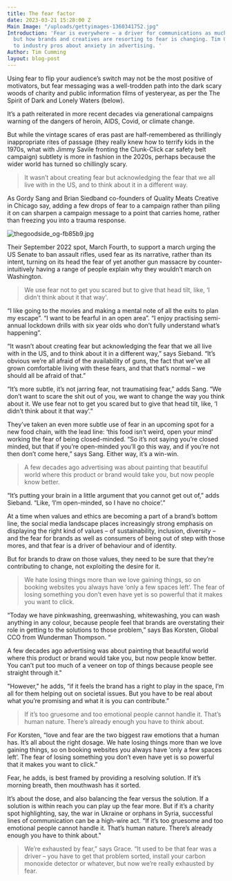 ```yaml
---
title: The fear factor
date: 2023-03-21 15:28:00 Z
Main Image: "/uploads/gettyimages-1360341752.jpg"
Introduction: 'Fear is everywhere – a driver for communications as much as of behaviour,
  but how brands and creatives are resorting to fear is changing. Tim Cumming spoke
  to industry pros about anxiety in advertising. '
Author: Tim Cumming
layout: blog-post
---
```


Using fear to flip your audience’s switch may not be the most positive of motivators, but fear messaging was a well-trodden path into the dark scary woods of charity and public information films of yesteryear, as per the The Spirit of Dark and Lonely Waters (below).

It’s a path reiterated in more recent decades via generational campaigns warning of the dangers of heroin, AIDS, Covid, or climate change.

But while the vintage scares of eras past are half-remembered as thrillingly inappropriate rites of passage (they really knew how to terrify kids in the 1970s, what with Jimmy Savile fronting the Clunk-Click car safety belt campaign) subtlety is more in fashion in the 2020s, perhaps because the wider world has turned so chillingly scary. 

> It wasn’t about creating fear but acknowledging the fear that we all live with in the US, and to think about it in a different way.

As Gordy Sang and Brian Siedband co-founders of Quality Meats Creative in Chicago say, adding a few drops of fear to a campaign rather than piling it on can sharpen a campaign message to a point that carries home, rather than freezing you into a trauma response. 

![thegoodside_og-fb85b9.jpg](/uploads/thegoodside_og-fb85b9.jpg)

Their September 2022 spot, March Fourth, to support a march urging the US Senate to ban assault rifles, used fear as its narrative, rather than its intent, turning on its head the fear of yet another gun massacre by counter-intuitively having a range of people explain why they wouldn’t march on Washington. 

> We use fear not to get you scared but to give that head tilt, like, ‘I didn’t think about it that way'. 

“I like going to the movies and making a mental note of all the exits to plan my escape”. “I want to be fearful in an open area”. “I enjoy practising semi-annual lockdown drills with six year olds who don’t fully understand what’s happening”.

“It wasn’t about creating fear but acknowledging the fear that we all live with in the US, and to think about it in a different way,” says Sieband. “It’s obvious we’re all afraid of the availability of guns, the fact that we’ve all grown comfortable living with these fears, and that that’s normal – we should all be afraid of that.”

“It’s more subtle, it’s not jarring fear, not traumatising fear,” adds Sang. “We don’t want to scare the shit out of you, we want to change the way you think about it. We use fear not to get you scared but to give that head tilt, like, ‘I didn’t think about it that way’.”  

They’ve taken an even more subtle use of fear in an upcoming spot for a new food chain, with the lead line: ‘this food isn’t weird, open your mind’ working the fear of being closed-minded. “So it’s not saying you’re closed minded, but that if you’re open-minded you’ll go this way, and if you’re not then don’t come here,” says Sang. Either way, it’s a win-win.

> A few decades ago advertising was about painting that beautiful world where this product or brand would take you, but now people know better.

“It’s putting your brain in a little argument that you cannot get out of,” adds Sieband. “Like, ‘I’m open-minded, so I have no choice’.”

At a time when values and ethics are becoming a part of a brand’s bottom line, the social media landscape places increasingly strong emphasis on displaying the right kind of values – of sustainability, inclusion, diversity – and the fear for brands as well as consumers of being out of step with those mores, and that fear is a driver of behaviour and of identity. 

But for brands to draw on those values, they need to be sure that they’re contributing to change, not exploiting the desire for it.

> We hate losing things more than we love gaining things, so on booking websites you always have ‘only a few spaces left’. The fear of losing something you don’t even have yet is so powerful that it makes you want to click.

“Today we have pinkwashing, greenwashing, whitewashing, you can wash anything in any colour, because people feel that brands are overstating their role in getting to the solutions to those problem,” says Bas Korsten, Global CCO from Wunderman Thompson. “

A few decades ago advertising was about painting that beautiful world where this product or brand would take you, but now people know better. You can’t put too much of a veneer on top of things because people see straight through it."

 "However," he adds, “if it feels the brand has a right to play in the space, I’m all for them helping out on societal issues. But you have to be real about what you’re promising and what it is you can contribute.”

> If it’s too gruesome and too emotional people cannot handle it. That’s human nature. There’s already enough you have to think about.

For Korsten, “love and fear are the two biggest raw emotions that a human has. It’s all about the right dosage. We hate losing things more than we love gaining things, so on booking websites you always have ‘only a few spaces left’. The fear of losing something you don’t even have yet is so powerful that it makes you want to click.” 

Fear, he adds, is best framed by providing a resolving solution. If it’s morning breath, then mouthwash has it sorted. 

It’s about the dose, and also balancing the fear versus the solution. If a solution is within reach you can play up the fear more. But if it’s a charity spot highlighting, say, the war in Ukraine or orphans in Syria, successful lines of communication can be a high-wire act. “If it’s too gruesome and too emotional people cannot handle it. That’s human nature. There’s already enough you have to think about."

> We’re exhausted by fear,” says Grace. “It used to be that fear was a driver – you have to get that problem sorted, install your carbon monoxide detector or whatever, but now we’re really exhausted by fear.